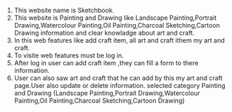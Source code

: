 1. This website name is Sketchbook.
2. This website is Painting and Drawing like Landscape Painting,Portrait Drawing,Watercolour Painting,Oil Painting,Charcoal Sketching,Cartoon Drawing information and clear knowladge about art and craft.
3. In this web features like add craft item, all art and craft ithem my art and craft.
4. To visite web features must be log in.
5. After log in user can add craft item ,they can fill a form to there information.
6. User can also saw art and craft that he can add by this my art and craft page.User also update or delete information.
selected category Painting and Drawing (Landscape Painting,Portrait Drawing,Watercolour Painting,Oil Painting,Charcoal Sketching,Cartoon Drawing)